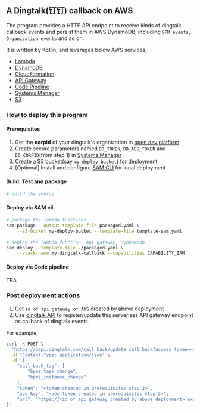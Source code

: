 ## A Dingtalk(钉钉) callback on AWS

The program provides a HTTP API endpoint to receive kinds of dingtalk callback events and persist them in AWS DynamoDB, including `BPM events`, `Organization events` and so on.

It is written by Kotlin, and leverages below AWS services,

- [Lambda](https://aws.amazon.com/lambda/)
- [DynamoDB](https://aws.amazon.com/dynamodb/)
- [CloudFormation](https://aws.amazon.com/cloudformation/)
- [API Gateway](https://aws.amazon.com/api-gateway/)
- [Code Pipeline](https://aws.amazon.com/codepipeline/)
- [Systems Manager](https://aws.amazon.com/systems-manager/)
- [S3](https://aws.amazon.com/s3/)

### How to deploy this program

#### Prerequisites

1. Get the **corpid** of your dingtalk's organization in [open dev platform](https://open-dev.dingtalk.com/#/index)
1. Create secure parameters named `DD_TOKEN`, `DD_AES_TOKEN` and `DD_CORPID`(from step 1) in [Systems Manager
](https://ap-southeast-1.console.aws.amazon.com/systems-manager/parameters?region=ap-southeast-1)
1. Create a S3 bucket(say `my-deploy-bucket`) for deployment
1. [Optional] Install and configure [SAM CLI](https://docs.aws.amazon.com/serverless-application-model/latest/developerguide/serverless-sam-cli-install.html) for local deployment

#### Build, Test and package

```bash
# build the source
```

####  Deploy via SAM cli

```bash
# package the lambda functions
sam package --output-template-file packaged.yaml \
    --s3-bucket my-deploy-bucket --template-file template-sam.yaml
    
# deploy the lambda function, api gateway, dybnamodb
sam deploy --template-file ./packaged.yaml \
    --stack-name my-dingtalk-callback --capabilities CAPABILITY_IAM
```

#### Deploy via Code pipeline
TBA

### Post deployment actions

1. Get `id of api gateway of AWS` created by above deployment
1. Use [dingtalk API](https://open-doc.dingtalk.com/microapp/serverapi2/pwz3r5) to register/update this serverless API gateway endpoint as callback of dingtalk events.

For example,

```bash
curl -X POST \
  'https://oapi.dingtalk.com/call_back/update_call_back?access_token=<your token>' \
  -H 'Content-Type: application/json' \
  -d '{
    "call_back_tag": [
        "bpms_task_change",
        "bpms_instance_change"
    ],
    "token": "<token created in prerequisites step 2>",
    "aes_key": "<aes token created in prerequisites step 2>",
    "url": "https://<id of api gateway created by above deployment>.execute-api.<your region>.amazonaws.com/v1/dingtalk"
}' 

```
